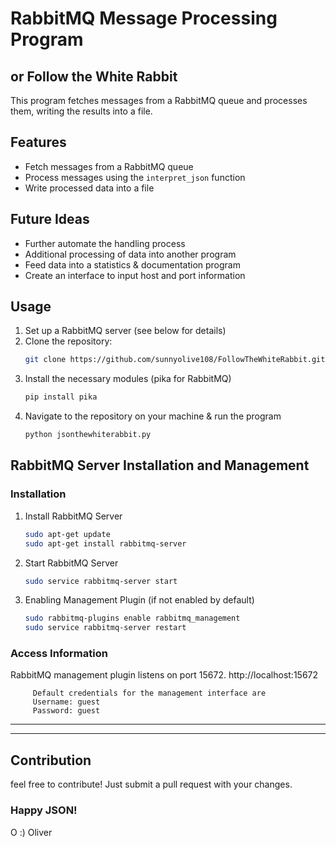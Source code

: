 # RabbitMQ Message Processing Program
## or Follow the White Rabbit

This program fetches messages from a RabbitMQ queue and processes them, writing the results into a file.

## Features

- Fetch messages from a RabbitMQ queue
- Process messages using the `interpret_json` function
- Write processed data into a file

## Future Ideas

- Further automate the handling process
- Additional processing of data into another program
- Feed data into a statistics & documentation program
- Create an interface to input host and port information

## Usage

1. Set up a RabbitMQ server
   (see below for details)
2. Clone the repository:
   ```bash
   git clone https://github.com/sunnyolive108/FollowTheWhiteRabbit.git
3. Install the necessary modules (pika for RabbitMQ)
   ```bash
   pip install pika
4. Navigate to the repository on your machine & run the program
   ```bash
   python jsonthewhiterabbit.py

## RabbitMQ Server Installation and Management

### Installation

1. Install RabbitMQ Server
   ```bash
   sudo apt-get update
   sudo apt-get install rabbitmq-server

2. Start RabbitMQ Server
   ```bash
   sudo service rabbitmq-server start

3. Enabling Management Plugin (if not enabled by default)
   ```bash
   sudo rabbitmq-plugins enable rabbitmq_management
   sudo service rabbitmq-server restart

### Access Information
RabbitMQ management plugin listens on port 15672.
         http://localhost:15672

         Default credentials for the management interface are
         Username: guest
         Password: guest
---    ---  
---

## Contribution
   feel free to contribute! Just submit a pull request with your changes.
### Happy JSON!
O :) Oliver
